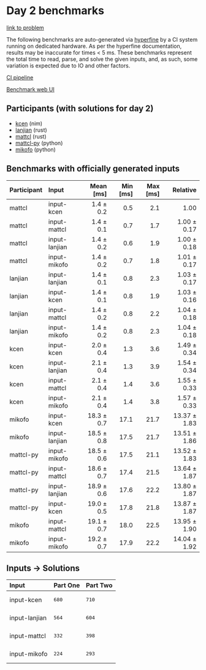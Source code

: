 # Day 2 benchmarks

[link to problem](https://adventofcode.com/2024/day/2)

The following benchmarks are auto-generated via
[hyperfine](https://github.com/sharkdp/hyperfine) by a CI system running on
dedicated hardware. As per the hyperfine documentation, results may be
inaccurate for times < 5 ms. These benchmarks represent the total time to read,
parse, and solve the given inputs, and, as such, some variation is expected due
to IO and other factors.

[CI pipeline](http://ci.papercode.net:8080/teams/main/pipelines/aoc2024)

[Benchmark web UI](https://aoc.ancalagon.black)


## Participants (with solutions for day 2)

- [kcen](https://github.com/kcen/aoc2024) (nim)
- [lanjian](https://github.com/lanjian/aoc-2024) (rust)
- [mattcl](https://github.com/mattcl/aoc2024) (rust)
- [mattcl-py](https://github.com/mattcl/aoc2024-py) (python)
- [mikofo](https://github.com/mikofo/aoc2024) (python)


## Benchmarks with officially generated inputs

| Participant | Input | Mean [ms] | Min [ms] | Max [ms] | Relative |
|:---|:---|---:|---:|---:|---:|
| mattcl | input-kcen | 1.4 ± 0.2 | 0.5 | 2.1 | 1.00 |
| mattcl | input-mattcl | 1.4 ± 0.1 | 0.7 | 1.7 | 1.00 ± 0.17 |
| mattcl | input-lanjian | 1.4 ± 0.2 | 0.6 | 1.9 | 1.00 ± 0.18 |
| mattcl | input-mikofo | 1.4 ± 0.2 | 0.7 | 1.8 | 1.01 ± 0.17 |
| lanjian | input-lanjian | 1.4 ± 0.1 | 0.8 | 2.3 | 1.03 ± 0.17 |
| lanjian | input-kcen | 1.4 ± 0.1 | 0.8 | 1.9 | 1.03 ± 0.16 |
| lanjian | input-mattcl | 1.4 ± 0.2 | 0.8 | 2.2 | 1.04 ± 0.18 |
| lanjian | input-mikofo | 1.4 ± 0.2 | 0.8 | 2.3 | 1.04 ± 0.18 |
| kcen | input-kcen | 2.0 ± 0.4 | 1.3 | 3.6 | 1.49 ± 0.34 |
| kcen | input-lanjian | 2.1 ± 0.4 | 1.3 | 3.9 | 1.54 ± 0.34 |
| kcen | input-mattcl | 2.1 ± 0.4 | 1.4 | 3.6 | 1.55 ± 0.33 |
| kcen | input-mikofo | 2.1 ± 0.4 | 1.4 | 3.8 | 1.57 ± 0.33 |
| mikofo | input-kcen | 18.3 ± 0.7 | 17.1 | 21.7 | 13.37 ± 1.83 |
| mikofo | input-lanjian | 18.5 ± 0.8 | 17.5 | 21.7 | 13.51 ± 1.86 |
| mattcl-py | input-mikofo | 18.5 ± 0.6 | 17.5 | 21.1 | 13.52 ± 1.83 |
| mattcl-py | input-mattcl | 18.6 ± 0.7 | 17.4 | 21.5 | 13.64 ± 1.87 |
| mattcl-py | input-lanjian | 18.9 ± 0.6 | 17.6 | 22.2 | 13.80 ± 1.87 |
| mattcl-py | input-kcen | 19.0 ± 0.5 | 17.8 | 21.8 | 13.87 ± 1.87 |
| mikofo | input-mattcl | 19.1 ± 0.7 | 18.0 | 22.5 | 13.95 ± 1.90 |
| mikofo | input-mikofo | 19.2 ± 0.7 | 17.9 | 22.2 | 14.04 ± 1.92 |


## Inputs -> Solutions

| Input | Part One | Part Two |
|:---|:---|:---|
|input-kcen|<pre>680</pre>|<pre>710</pre>|
|input-lanjian|<pre>564</pre>|<pre>604</pre>|
|input-mattcl|<pre>332</pre>|<pre>398</pre>|
|input-mikofo|<pre>224</pre>|<pre>293</pre>|
